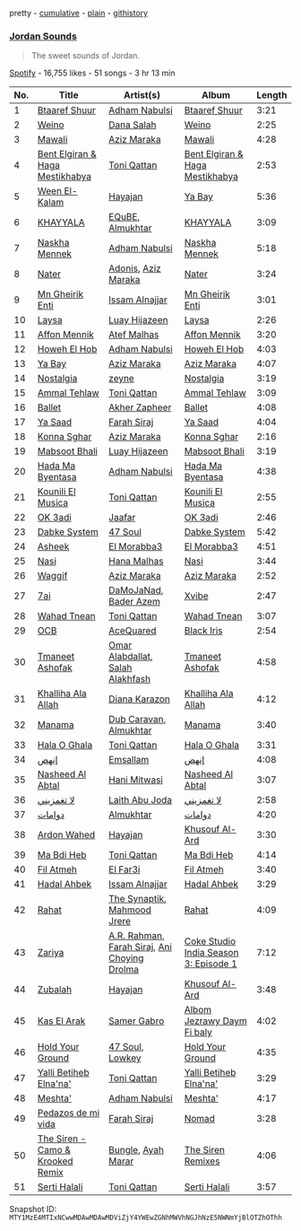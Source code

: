 pretty - [cumulative](/playlists/cumulative/37i9dQZF1DWUlTJaFU1ddx.md) - [plain](/playlists/plain/37i9dQZF1DWUlTJaFU1ddx) - [githistory](https://github.githistory.xyz/mackorone/spotify-playlist-archive/blob/main/playlists/plain/37i9dQZF1DWUlTJaFU1ddx)

### [Jordan Sounds](https://open.spotify.com/playlist/37i9dQZF1DWUlTJaFU1ddx)

> The sweet sounds of Jordan.

[Spotify](https://open.spotify.com/user/spotify) - 16,755 likes - 51 songs - 3 hr 13 min

| No. | Title | Artist(s) | Album | Length |
|---|---|---|---|---|
| 1 | [Btaaref Shuur](https://open.spotify.com/track/48wOhHtZNVEDL05Vxrp7eZ) | [Adham Nabulsi](https://open.spotify.com/artist/2eQ5uR5wKDEQ5zKPQyLHC1) | [Btaaref Shuur](https://open.spotify.com/album/1Ztk0OR6YwkmsTTnVubzLc) | 3:21 |
| 2 | [Weino](https://open.spotify.com/track/1feYc8vSa3y6EodevhkzYB) | [Dana Salah](https://open.spotify.com/artist/7nQVHZnQGjMyc1HSOQW7GZ) | [Weino](https://open.spotify.com/album/4Aq2uHcgC4Sk13QlrzKicj) | 2:25 |
| 3 | [Mawali](https://open.spotify.com/track/6EGN0RcirTvE4HCrKNXGe0) | [Aziz Maraka](https://open.spotify.com/artist/2qi698G7BphxwdPUbQgZMU) | [Mawali](https://open.spotify.com/album/5ntiX3s1kigHbz9WqQsxyN) | 4:28 |
| 4 | [Bent Elgiran & Haga Mestikhabya](https://open.spotify.com/track/3JfKQ0AUmVf5m97MRt44c7) | [Toni Qattan](https://open.spotify.com/artist/1IJJoAyxznu3orwXhlt3XO) | [Bent Elgiran & Haga Mestikhabya](https://open.spotify.com/album/4a81TWOYhBuj23Udk3mNz8) | 2:53 |
| 5 | [Ween El\-Kalam](https://open.spotify.com/track/6ggyvXMDwARoo76Clvlngg) | [Hayajan](https://open.spotify.com/artist/0ezquZkJscWDhtBZwptcKT) | [Ya Bay](https://open.spotify.com/album/1TJ9kHoxjWcyatFa8KMGaS) | 5:36 |
| 6 | [KHAYYALA](https://open.spotify.com/track/33ZTgAaPHck9KIIOEnkSxC) | [EQuBE](https://open.spotify.com/artist/1vKZWmYdp9BQAbtrX9ORuu), [Almukhtar](https://open.spotify.com/artist/7ekEnaplxNFP0jh9hiyeM8) | [KHAYYALA](https://open.spotify.com/album/4J1k05sRPi0Qlez40Z8nXg) | 3:09 |
| 7 | [Naskha Mennek](https://open.spotify.com/track/1QvPkpRLq07ps7S9izzQtK) | [Adham Nabulsi](https://open.spotify.com/artist/2eQ5uR5wKDEQ5zKPQyLHC1) | [Naskha Mennek](https://open.spotify.com/album/6vfo2SVprRnGs1hzo8cWiX) | 5:18 |
| 8 | [Nater](https://open.spotify.com/track/6rIWg3D84HSj7aUaVDIfKC) | [Adonis](https://open.spotify.com/artist/6LfzZtIFWlA5YdsVrAu8Xv), [Aziz Maraka](https://open.spotify.com/artist/2qi698G7BphxwdPUbQgZMU) | [Nater](https://open.spotify.com/album/09UgMkfwxSfc2Ua3t1MhOf) | 3:24 |
| 9 | [Mn Gheirik Enti](https://open.spotify.com/track/19M24LvVumMVlcQIHusXyl) | [Issam Alnajjar](https://open.spotify.com/artist/6dO0RkhFhjMwLtLQqNgL8r) | [Mn Gheirik Enti](https://open.spotify.com/album/41kBbSWRbStqfsrXeM5Cpo) | 3:01 |
| 10 | [Laysa](https://open.spotify.com/track/0FJ7WZEaCsZPFxzt1LZ7Xy) | [Luay Hijazeen](https://open.spotify.com/artist/2a1uAKszGY1wTHnbT0Y9Y8) | [Laysa](https://open.spotify.com/album/77k4juG5fkQ0oT9zrmNA1m) | 2:26 |
| 11 | [Affon Mennik](https://open.spotify.com/track/62tYV2LYspoAS5vvZKB1EL) | [Atef Malhas](https://open.spotify.com/artist/6gm05jmgIx3YvLtzl1GDas) | [Affon Mennik](https://open.spotify.com/album/3txVOVb4WHe4AzuvjMYrKn) | 3:20 |
| 12 | [Howeh El Hob](https://open.spotify.com/track/7o0v7fQ8SJKQjjA1kzSabX) | [Adham Nabulsi](https://open.spotify.com/artist/2eQ5uR5wKDEQ5zKPQyLHC1) | [Howeh El Hob](https://open.spotify.com/album/7CboCx8gUJ67FJ3iB4U9h7) | 4:03 |
| 13 | [Ya Bay](https://open.spotify.com/track/25dpNlHr9GTVBvIcUr9cWu) | [Aziz Maraka](https://open.spotify.com/artist/2qi698G7BphxwdPUbQgZMU) | [Aziz Maraka](https://open.spotify.com/album/5FCww0KdMiP4lKUzm4wEXY) | 4:07 |
| 14 | [Nostalgia](https://open.spotify.com/track/4ktzD6OYjb2u2kqfecXK79) | [zeyne](https://open.spotify.com/artist/4yuZxu7joQOFtplpMAsxlf) | [Nostalgia](https://open.spotify.com/album/3JNS9fh8RFw3N86GCCbZp6) | 3:19 |
| 15 | [Ammal Tehlaw](https://open.spotify.com/track/1hUZU0lCce1QzcaqWjwWiE) | [Toni Qattan](https://open.spotify.com/artist/1IJJoAyxznu3orwXhlt3XO) | [Ammal Tehlaw](https://open.spotify.com/album/1GOZ3S72ib2ZU1MjpeRy42) | 3:09 |
| 16 | [Ballet](https://open.spotify.com/track/4c1JwtH7HEfIqlf0keNFGR) | [Akher Zapheer](https://open.spotify.com/artist/0x8vbV32RlTpfxsERAwena) | [Ballet](https://open.spotify.com/album/30qPLsJugZwQXGH7iHdvkY) | 4:08 |
| 17 | [Ya Saad](https://open.spotify.com/track/4l7h95DV4TJimjWoZBRd9B) | [Farah Siraj](https://open.spotify.com/artist/0blZk3JXQG2roCiO6KCJWY) | [Ya Saad](https://open.spotify.com/album/3lMNn9CmmoS7oWUGUbgZ5Q) | 4:04 |
| 18 | [Konna Sghar](https://open.spotify.com/track/55ExdRqYPtqMOweJaWqwbX) | [Aziz Maraka](https://open.spotify.com/artist/2qi698G7BphxwdPUbQgZMU) | [Konna Sghar](https://open.spotify.com/album/6wlJNQtXLY3ypYXVsayxnV) | 2:16 |
| 19 | [Mabsoot Bhali](https://open.spotify.com/track/39efRQpfCpC418qhWOwE41) | [Luay Hijazeen](https://open.spotify.com/artist/2a1uAKszGY1wTHnbT0Y9Y8) | [Mabsoot Bhali](https://open.spotify.com/album/1HKy7sOwF0qCUIKLlSluNl) | 3:19 |
| 20 | [Hada Ma Byentasa](https://open.spotify.com/track/2YSeUVN3O3t8PeK1sGtRFQ) | [Adham Nabulsi](https://open.spotify.com/artist/2eQ5uR5wKDEQ5zKPQyLHC1) | [Hada Ma Byentasa](https://open.spotify.com/album/2BR05zm7GhqfI9G0k6jmvp) | 4:38 |
| 21 | [Kounili El Musica](https://open.spotify.com/track/4UcpiWGup7TKr1NkqaBrQ7) | [Toni Qattan](https://open.spotify.com/artist/1IJJoAyxznu3orwXhlt3XO) | [Kounili El Musica](https://open.spotify.com/album/77e5W1q40rJcSAJjt7GA1p) | 2:55 |
| 22 | [OK 3adi](https://open.spotify.com/track/7uvT6cxtmmpLYED0uOaypM) | [Jaafar](https://open.spotify.com/artist/4Svx0xgoS8UA2ldqxmxG4L) | [OK 3adi](https://open.spotify.com/album/4KVKvjqBmoPlYMUsiW7O8v) | 2:46 |
| 23 | [Dabke System](https://open.spotify.com/track/6pA25Qz9Pbvb90I6j0MRYy) | [47 Soul](https://open.spotify.com/artist/5nxFmhSekt9Acn4tWZxGge) | [Dabke System](https://open.spotify.com/album/0WKmc7uvbK5VlKFTZ1bJ7G) | 5:42 |
| 24 | [Asheek](https://open.spotify.com/track/6G4H20LIYJELDI6fAbWKMo) | [El Morabba3](https://open.spotify.com/artist/4yTcSEYSpMUQ5t5XFd0uPU) | [El Morabba3](https://open.spotify.com/album/4noxSq67DwvvPBwYaQiYBH) | 4:51 |
| 25 | [Nasi](https://open.spotify.com/track/4nNtxadiv73l4zDaSok9Q0) | [Hana Malhas](https://open.spotify.com/artist/0EQjOxeqpT2ebzA1NvT9Cu) | [Nasi](https://open.spotify.com/album/5DOX782glZw5iU8P5Wp6iy) | 3:44 |
| 26 | [Waggif](https://open.spotify.com/track/1HnTINBSTfPo7F47hUs98J) | [Aziz Maraka](https://open.spotify.com/artist/2qi698G7BphxwdPUbQgZMU) | [Aziz Maraka](https://open.spotify.com/album/5FCww0KdMiP4lKUzm4wEXY) | 2:52 |
| 27 | [7ai](https://open.spotify.com/track/7lx7KcCLJtHTCFglYQC12y) | [DaMoJaNad](https://open.spotify.com/artist/1LTJFwU5wuzqgYWzvkqBix), [Bader Azem](https://open.spotify.com/artist/75hMrwzTIrdi0SvamLjY9D) | [Xvibe](https://open.spotify.com/album/6W7b9RFrdBE29953myz6b7) | 2:47 |
| 28 | [Wahad Tnean](https://open.spotify.com/track/0y9njiG24r8Pc7iPNuY5zl) | [Toni Qattan](https://open.spotify.com/artist/1IJJoAyxznu3orwXhlt3XO) | [Wahad Tnean](https://open.spotify.com/album/7N0irhTBjGV5StiVTw8qTt) | 3:07 |
| 29 | [OCB](https://open.spotify.com/track/65rWsK4Js9lGAhOQTpPTxM) | [AceQuared](https://open.spotify.com/artist/0KgK0OMTh21OHyab9UDg3r) | [Black Iris](https://open.spotify.com/album/5nBnqvnnQnAsCNxX8q1Xw1) | 2:54 |
| 30 | [Tmaneet Ashofak](https://open.spotify.com/track/5dueytCp1DWHJizVwQ34va) | [Omar Alabdallat](https://open.spotify.com/artist/3zbimX3Z591csbDHH2Iuxc), [Salah Alakhfash](https://open.spotify.com/artist/7zBvvEkToHUjaOmdVHHJfQ) | [Tmaneet Ashofak](https://open.spotify.com/album/0FIEcX7gSEX1h8PqsQbWhu) | 4:58 |
| 31 | [Khalliha Ala Allah](https://open.spotify.com/track/4UiGACEtRM9N0PxuXzrVfQ) | [Diana Karazon](https://open.spotify.com/artist/3faPN9ZqiY5AFpYAe8WqGE) | [Khalliha Ala Allah](https://open.spotify.com/album/3yqmmWNUtIMWBlFImfPhb0) | 4:12 |
| 32 | [Manama](https://open.spotify.com/track/3zOixogOi4v75PI7bkws2O) | [Dub Caravan](https://open.spotify.com/artist/7BhIlI9vRbaE1i1bYm81ZF), [Almukhtar](https://open.spotify.com/artist/7ekEnaplxNFP0jh9hiyeM8) | [Manama](https://open.spotify.com/album/3pnLlR5wQ08LWbyb93clqe) | 3:40 |
| 33 | [Hala O Ghala](https://open.spotify.com/track/1DJ2pwtprG3edEU2pbVVDi) | [Toni Qattan](https://open.spotify.com/artist/1IJJoAyxznu3orwXhlt3XO) | [Hala O Ghala](https://open.spotify.com/album/74vATKQHUWKVc4T7uYLK3n) | 3:31 |
| 34 | [إنهض](https://open.spotify.com/track/6gaEXyjkXtIfFcmNZSPQhL) | [Emsallam](https://open.spotify.com/artist/704S90MD8gMqUNd9LsXvd1) | [إنهض](https://open.spotify.com/album/2UYF5glGACebnFJcxzMHEO) | 4:08 |
| 35 | [Nasheed Al Abtal](https://open.spotify.com/track/0NWhRdPRI06ABKoOeRSgrb) | [Hani Mitwasi](https://open.spotify.com/artist/5m8fc8h0xd4QfpJzcPI9NK) | [Nasheed Al Abtal](https://open.spotify.com/album/1h6ZfXJnDh0Vvlrv7mj7yh) | 3:07 |
| 36 | [لا تغمزيني](https://open.spotify.com/track/3XknoC28vtiUyutxsG9ul6) | [Laith Abu Joda](https://open.spotify.com/artist/409IHz2Yvi1kdUmrjein3m) | [لا تغمزيني](https://open.spotify.com/album/3KVMPfIaR2QTJIguyhdnxh) | 2:58 |
| 37 | [دوامات](https://open.spotify.com/track/7ys7eUYsciH8LefcobJ4hQ) | [Almukhtar](https://open.spotify.com/artist/7ekEnaplxNFP0jh9hiyeM8) | [دوامات](https://open.spotify.com/album/2PbNvLR2MHgirCervbyo8n) | 4:20 |
| 38 | [Ardon Wahed](https://open.spotify.com/track/4kPTdotigbZh8C5d42p5sT) | [Hayajan](https://open.spotify.com/artist/0ezquZkJscWDhtBZwptcKT) | [Khusouf Al\-Ard](https://open.spotify.com/album/6gnf8UdhDLssZAvG3PF5Dw) | 3:30 |
| 39 | [Ma Bdi Heb](https://open.spotify.com/track/54eiRWO1fHjuxWDptNftM8) | [Toni Qattan](https://open.spotify.com/artist/1IJJoAyxznu3orwXhlt3XO) | [Ma Bdi Heb](https://open.spotify.com/album/2mCEBE4YATciVhoaIWLc6Z) | 4:14 |
| 40 | [Fil Atmeh](https://open.spotify.com/track/4E0PF1tlJgOK23UF03wWyK) | [El Far3i](https://open.spotify.com/artist/5DOOqoefvhVdksKzrvA30t) | [Fil Atmeh](https://open.spotify.com/album/3roVdMcbd4OF7q853JM8Gc) | 3:40 |
| 41 | [Hadal Ahbek](https://open.spotify.com/track/0ymn3NBfT1W2QW0d7U5kHS) | [Issam Alnajjar](https://open.spotify.com/artist/6dO0RkhFhjMwLtLQqNgL8r) | [Hadal Ahbek](https://open.spotify.com/album/5NUgTQnW5TqzsqzDVEVITx) | 3:29 |
| 42 | [Rahat](https://open.spotify.com/track/2rQ1W5U8hMYJq044ETw859) | [The Synaptik](https://open.spotify.com/artist/3fyyPt5BZ20BkmqVcQV6wS), [Mahmood Jrere](https://open.spotify.com/artist/5UK6Z30d7qOLkkAK0HfAkC) | [Rahat](https://open.spotify.com/album/2qGc7EAeb9viFG5aGNEmRv) | 4:09 |
| 43 | [Zariya](https://open.spotify.com/track/7kWMZ2LZIedqzCgPkGNX81) | [A.R\. Rahman](https://open.spotify.com/artist/1mYsTxnqsietFxj1OgoGbG), [Farah Siraj](https://open.spotify.com/artist/0blZk3JXQG2roCiO6KCJWY), [Ani Choying Drolma](https://open.spotify.com/artist/4WDdyyr7KmLpJ6Gf65VQwI) | [Coke Studio India Season 3: Episode 1](https://open.spotify.com/album/2CStgaiOhe1w4OXAoqP1gl) | 7:12 |
| 44 | [Zubalah](https://open.spotify.com/track/2KCBxLXOmiv2skjcuUpePN) | [Hayajan](https://open.spotify.com/artist/0ezquZkJscWDhtBZwptcKT) | [Khusouf Al\-Ard](https://open.spotify.com/album/6gnf8UdhDLssZAvG3PF5Dw) | 3:48 |
| 45 | [Kas El Arak](https://open.spotify.com/track/6HJruYrCGRQ6NVLZtFnXAq) | [Samer Gabro](https://open.spotify.com/artist/2urBIDqLbO2zXPgUAGLrkH) | [Albom Jezrawy Daym Fi baly](https://open.spotify.com/album/749B7VOpLUxHSzHHOCfET0) | 4:02 |
| 46 | [Hold Your Ground](https://open.spotify.com/track/0KmiXlCv8005j9o340PW4e) | [47 Soul](https://open.spotify.com/artist/5nxFmhSekt9Acn4tWZxGge), [Lowkey](https://open.spotify.com/artist/2ps77LMRMUCMl5N6uRWOTH) | [Hold Your Ground](https://open.spotify.com/album/6fxuBrz4h4iOuW5hVoiJmc) | 4:35 |
| 47 | [Yalli Betiheb Elna'na'](https://open.spotify.com/track/09BqNGf6vca4f2q4P0YkLF) | [Toni Qattan](https://open.spotify.com/artist/1IJJoAyxznu3orwXhlt3XO) | [Yalli Betiheb Elna'na'](https://open.spotify.com/album/4CdEHczQJUHdGhacWYQ6vH) | 3:29 |
| 48 | [Meshta'](https://open.spotify.com/track/6gRuJhqD6d4SCrLtptBWMu) | [Adham Nabulsi](https://open.spotify.com/artist/2eQ5uR5wKDEQ5zKPQyLHC1) | [Meshta'](https://open.spotify.com/album/1yMFbwnRXaQvc16EFx0Q3O) | 4:17 |
| 49 | [Pedazos de mi vida](https://open.spotify.com/track/5LXmGPStiy83Tnsq96G9V6) | [Farah Siraj](https://open.spotify.com/artist/0blZk3JXQG2roCiO6KCJWY) | [Nomad](https://open.spotify.com/album/0y5vb7o8uCKsA858HIG2dM) | 3:28 |
| 50 | [The Siren \- Camo & Krooked Remix](https://open.spotify.com/track/588FloU8DCeIsz9NxONjGb) | [Bungle](https://open.spotify.com/artist/0dpCZN6OOu60LZXZpNGsKj), [Ayah Marar](https://open.spotify.com/artist/4xQ2BGOBUXgjxO2PAhrIyS) | [The Siren Remixes](https://open.spotify.com/album/5OQFefkEtKmQnpmXHmHacc) | 4:06 |
| 51 | [Serti Halali](https://open.spotify.com/track/5aV0Vl1Fv9s9PmWklzzlvz) | [Toni Qattan](https://open.spotify.com/artist/1IJJoAyxznu3orwXhlt3XO) | [Serti Halali](https://open.spotify.com/album/0IiY9pwCRMsRdldrMpW03A) | 3:57 |

Snapshot ID: `MTY1MzE4MTIxNCwwMDAwMDAwMDViZjY4YWEwZGNhMWVhNGJhNzE5NWNmYjBlOTZhOThh`
